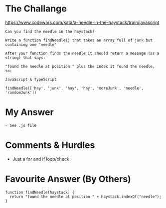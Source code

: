 # The Challange

https://www.codewars.com/kata/a-needle-in-the-haystack/train/javascript

```
Can you find the needle in the haystack?

Write a function findNeedle() that takes an array full of junk but containing one "needle"

After your function finds the needle it should return a message (as a string) that says:

"found the needle at position " plus the index it found the needle, so:

JavaScript & TypeScript

findNeedle(['hay', 'junk', 'hay', 'hay', 'moreJunk', 'needle', 'randomJunk'])
```

# My Answer

```
- See .js file
```

# Comments & Hurdles

- Just a for and if loop/check

# Favourite Answer (By Others)

```
function findNeedle(haystack) {
  return "found the needle at position " + haystack.indexOf("needle");
}
```
